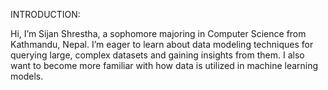 INTRODUCTION:

Hi, I’m Sijan Shrestha, a sophomore majoring in Computer Science from Kathmandu, Nepal. I’m eager to learn about data modeling techniques for querying large, complex datasets and gaining insights from them. I also want to become more familiar with how data is utilized in machine learning models. 




